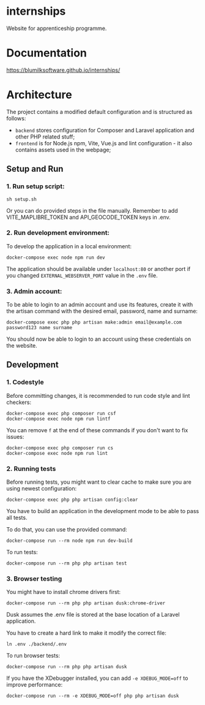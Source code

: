 # internships

Website for apprenticeship programme.

# Documentation

https://blumilksoftware.github.io/internships/

# Architecture

The project contains a modified default configuration and is structured as follows:

- `backend` stores configuration for Composer and Laravel application and other PHP related stuff;
- `frontend` is for Node.js npm, Vite, Vue.js and lint configuration - it also contains assets used in the webpage;

## Setup and Run

### 1. Run setup script:

```shell script
sh setup.sh
```

Or you can do provided steps in the file manually.
Remember to add VITE_MAPLIBRE_TOKEN and API_GEOCODE_TOKEN keys in .env.

### 2. Run development environment:

To develop the application in a local environment:

```shell script
docker-compose exec node npm run dev
```

The application should be available under `localhost:80` or another port if you changed `EXTERNAL_WEBSERVER_PORT` value in the `.env` file.

### 3. Admin account:

To be able to login to an admin account and use its features, create it with the artisan command with the desired email, password, name and surname:

```shell script
docker-compose exec php php artisan make:admin email@example.com password123 name surname
```

You should now be able to login to an account using these credentials on the website.

## Development

### 1. Codestyle

Before committing changes, it is recommended to run code style and lint checkers:

```shell script
docker-compose exec php composer run csf
docker-compose exec node npm run lintf
```

You can remove `f` at the end of these commands if you don't want to fix issues:

```shell script
docker-compose exec php composer run cs
docker-compose exec node npm run lint
```

### 2. Running tests
Before running tests, you might want to clear cache to make sure you are using newest configuration:
```
docker-compose exec php php artisan config:clear
```

You have to build an application in the development mode to be able to pass all tests.

To do that, you can use the provided command:
```shell script
docker-compose run --rm node npm run dev-build
```

To run tests:
```shell script
docker-compose run --rm php php artisan test
```

### 3. Browser testing
You might have to install chrome drivers first:
```shell script
docker-compose run --rm php php artisan dusk:chrome-driver
```

Dusk assumes the .env file is stored at the base location of a Laravel application.

You have to create a hard link to make it modify the correct file:
```shell script
ln .env ./backend/.env
```

To run browser tests:
```shell script
docker-compose run --rm php php artisan dusk
```

If you have the XDebugger installed, you can add `-e XDEBUG_MODE=off` to improve performance:
```shell script
docker-compose run --rm -e XDEBUG_MODE=off php php artisan dusk
```